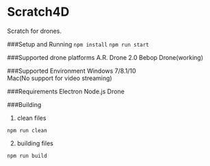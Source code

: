 # Scratch4D
Scratch for drones.

###Setup and Running
```npm install```
```npm run start```

###Supported drone platforms
A.R. Drone 2.0
Bebop Drone(working)

###Supported Environment
Windows 7/8.1/10  
Mac(No support for video streaming)

###Requirements
Electron
Node.js
Drone  


###Building
1. clean files  
```
npm run clean
```    
2. building files
```
npm run build
```    
